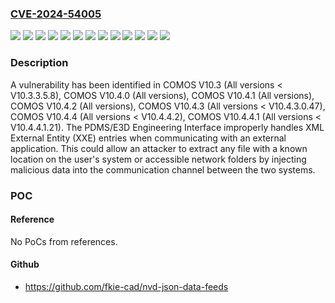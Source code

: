 ### [CVE-2024-54005](https://cve.mitre.org/cgi-bin/cvename.cgi?name=CVE-2024-54005)
![](https://img.shields.io/static/v1?label=Product&message=COMOS%20V10.3&color=blue)
![](https://img.shields.io/static/v1?label=Product&message=COMOS%20V10.4.0&color=blue)
![](https://img.shields.io/static/v1?label=Product&message=COMOS%20V10.4.1&color=blue)
![](https://img.shields.io/static/v1?label=Product&message=COMOS%20V10.4.2&color=blue)
![](https://img.shields.io/static/v1?label=Product&message=COMOS%20V10.4.3&color=blue)
![](https://img.shields.io/static/v1?label=Product&message=COMOS%20V10.4.4&color=blue)
![](https://img.shields.io/static/v1?label=Product&message=COMOS%20V10.4.4.1&color=blue)
![](https://img.shields.io/static/v1?label=Version&message=0%3C%20*%20&color=brighgreen)
![](https://img.shields.io/static/v1?label=Version&message=0%3C%20V10.3.3.5.8%20&color=brighgreen)
![](https://img.shields.io/static/v1?label=Version&message=0%3C%20V10.4.3.0.47%20&color=brighgreen)
![](https://img.shields.io/static/v1?label=Version&message=0%3C%20V10.4.4.1.21%20&color=brighgreen)
![](https://img.shields.io/static/v1?label=Version&message=0%3C%20V10.4.4.2%20&color=brighgreen)
![](https://img.shields.io/static/v1?label=Vulnerability&message=CWE-611%3A%20Improper%20Restriction%20of%20XML%20External%20Entity%20Reference&color=brighgreen)

### Description

A vulnerability has been identified in COMOS V10.3 (All versions < V10.3.3.5.8), COMOS V10.4.0 (All versions), COMOS V10.4.1 (All versions), COMOS V10.4.2 (All versions), COMOS V10.4.3 (All versions < V10.4.3.0.47), COMOS V10.4.4 (All versions < V10.4.4.2), COMOS V10.4.4.1 (All versions < V10.4.4.1.21). The PDMS/E3D Engineering Interface improperly handles XML External Entity (XXE) entries when communicating with an external application. This could allow an attacker to extract any file with a known location on the user's system or accessible network folders by injecting malicious data into the communication channel between the two systems.

### POC

#### Reference
No PoCs from references.

#### Github
- https://github.com/fkie-cad/nvd-json-data-feeds

